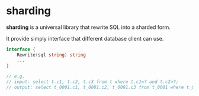 # sharding
**sharding** is a universal library that rewrite SQL into a sharded form.

It provide simply interface that different database client can use.
```go
interface {
    Rewrite(sql string) string
    ...
}

// e.g.
// input: select t.c1, t.c2, t.c3 from t where t.c1=? and t.c2>?;
// output: select t_0001.c1, t_0001.c2, t_0001.c3 from t_0001 where t_0001.c1=? and t_0001.c2>?;
```